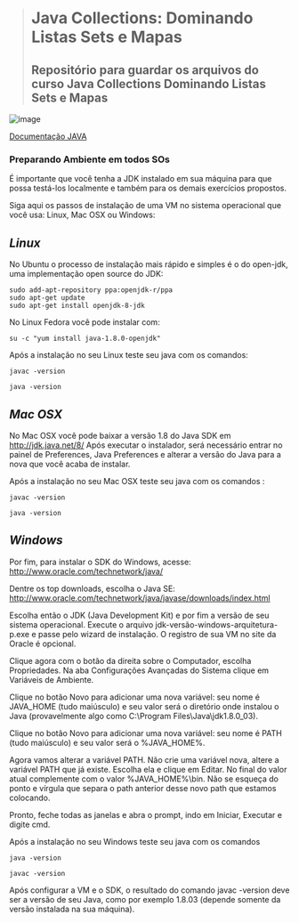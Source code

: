 ># Java Collections: Dominando Listas Sets e Mapas
>## Repositório para guardar os arquivos do curso Java Collections Dominando Listas Sets e Mapas

![image](https://user-images.githubusercontent.com/67373586/224298538-1be851b8-1882-49ff-a8f1-d527c6f8ed35.png)


[Documentação JAVA](https://docs.oracle.com/javase/8/docs/api/)

### Preparando Ambiente em todos SOs

É importante que você tenha a JDK instalado em sua máquina para que possa testá-los localmente e também para os demais exercícios propostos.

Siga aqui os passos de instalação de uma VM no sistema operacional que você usa: Linux, Mac OSX ou Windows:

## *Linux*

No Ubuntu o processo de instalação mais rápido e simples é o do open-jdk, uma implementação open source do JDK:

~~~
sudo add-apt-repository ppa:openjdk-r/ppa
sudo apt-get update
sudo apt-get install openjdk-8-jdk
~~~

No Linux Fedora você pode instalar com:
~~~
su -c "yum install java-1.8.0-openjdk"
~~~
Após a instalação no seu Linux teste seu java com os comandos:
~~~
javac -version

java -version
~~~
## *Mac OSX*

No Mac OSX você pode baixar a versão 1.8 do Java SDK em http://jdk.java.net/8/ Após executar o instalador, será necessário entrar no painel de Preferences, Java Preferences e alterar a versão do Java para a nova que você acaba de instalar.

Após a instalação no seu Mac OSX teste seu java com os comandos :
~~~
javac -version

java -version
~~~
## *Windows*

Por fim, para instalar o SDK do Windows, acesse: http://www.oracle.com/technetwork/java/

Dentre os top downloads, escolha o Java SE: http://www.oracle.com/technetwork/java/javase/downloads/index.html

Escolha então o JDK (Java Development Kit) e por fim a versão de seu sistema operacional. Execute o arquivo jdk-versão-windows-arquitetura-p.exe e passe pelo wizard de instalação. O registro de sua VM no site da Oracle é opcional.

Clique agora com o botão da direita sobre o Computador, escolha Propriedades. Na aba Configurações Avançadas do Sistema clique em Variáveis de Ambiente.

Clique no botão Novo para adicionar uma nova variável: seu nome é JAVA_HOME (tudo maiúsculo) e seu valor será o diretório onde instalou o Java (provavelmente algo como C:\Program Files\Java\jdk1.8.0_03).

Clique no botão Novo para adicionar uma nova variável: seu nome é PATH (tudo maiúsculo) e seu valor será o %JAVA_HOME%.

Agora vamos alterar a variável PATH. Não crie uma variável nova, altere a variável PATH que já existe. Escolha ela e clique em Editar. No final do valor atual complemente com o valor %JAVA_HOME%\bin. Não se esqueça do ponto e vírgula que separa o path anterior desse novo path que estamos colocando.

Pronto, feche todas as janelas e abra o prompt, indo em Iniciar, Executar e digite cmd.

Após a instalação no seu Windows teste seu java com os comandos
~~~
java -version

javac -version
~~~
Após configurar a VM e o SDK, o resultado do comando javac -version deve ser a versão de seu Java, como por exemplo 1.8.03 (depende somente da versão instalada na sua máquina).
